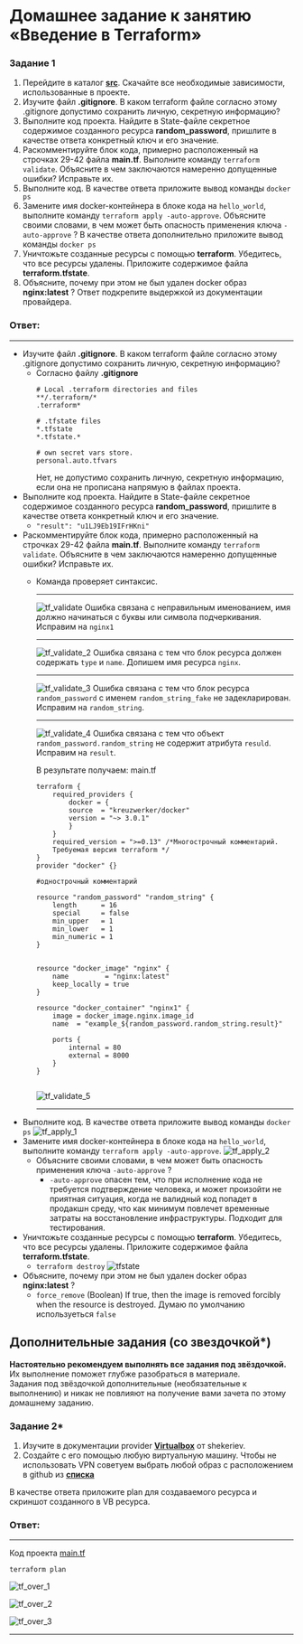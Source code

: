 # Домашнее задание к занятию «Введение в Terraform»

### Задание 1

1. Перейдите в каталог [**src**](https://github.com/netology-code/ter-homeworks/tree/main/01/src). Скачайте все необходимые зависимости, использованные в проекте. 
2. Изучите файл **.gitignore**. В каком terraform файле согласно этому .gitignore допустимо сохранить личную, секретную информацию?
3. Выполните код проекта. Найдите  в State-файле секретное содержимое созданного ресурса **random_password**, пришлите в качестве ответа конкретный ключ и его значение.
4. Раскомментируйте блок кода, примерно расположенный на строчках 29-42 файла **main.tf**.
Выполните команду ```terraform validate```. Объясните в чем заключаются намеренно допущенные ошибки? Исправьте их.
5. Выполните код. В качестве ответа приложите вывод команды ```docker ps```
6. Замените имя docker-контейнера в блоке кода на ```hello_world```, выполните команду ```terraform apply -auto-approve```.
Объясните своими словами, в чем может быть опасность применения ключа  ```-auto-approve``` ? В качестве ответа дополнительно приложите вывод команды ```docker ps```
8. Уничтожьте созданные ресурсы с помощью **terraform**. Убедитесь, что все ресурсы удалены. Приложите содержимое файла **terraform.tfstate**. 
9. Объясните, почему при этом не был удален docker образ **nginx:latest** ? Ответ подкрепите выдержкой из документации провайдера.

### Ответ:
---
- Изучите файл **.gitignore**. В каком terraform файле согласно этому .gitignore допустимо сохранить личную, секретную информацию?
  - Согласно файлу **.gitignore**
    ```
    # Local .terraform directories and files
    **/.terraform/*
    .terraform*

    # .tfstate files
    *.tfstate
    *.tfstate.*

    # own secret vars store.
    personal.auto.tfvars
    ```
    Нет, не допустимо сохранить личную, секретную информацию, если она не прописана напрямую в файлах проекта.
- Выполните код проекта. Найдите  в State-файле секретное содержимое созданного ресурса **random_password**, пришлите в качестве ответа конкретный ключ и его значение.
  - `"result": "u1LJ9Eb19IFrHKni"`
- Раскомментируйте блок кода, примерно расположенный на строчках 29-42 файла **main.tf**.
Выполните команду ```terraform validate```. Объясните в чем заключаются намеренно допущенные ошибки? Исправьте их.
  - Команда проверяет синтаксис.

    ---
    ![tf_validate](assets/img/tf_validate.png)
    Ошибка связана с неправильным именованием, имя должно начинаться с буквы или символа подчеркивания. Исправим на `nginx1`

    ---
    ![tf_validate_2](assets/img/tf_validate_2.png)
    Ошибка связана с тем что блок ресурса должен содержать `type` и `name`. Допишем имя ресурса `nginx`.

    ---
    ![tf_validate_3](assets/img/tf_validate_3.png)
    Ошибка связана с тем что блок ресурса `random_password` с именем `random_string_fake` не задекларирован. Исправим на `random_string`.

    ---
    ![tf_validate_4](assets/img/tf_validate_4.png)
    Ошибка связана с тем что объект `random_password.random_string` не содержит атрибута `resuld`. Исправим на `result`.

    В результате получаем:
    main.tf
    ```hcl
    terraform {
        required_providers {
            docker = {
            source  = "kreuzwerker/docker"
            version = "~> 3.0.1"
            }
        }
        required_version = ">=0.13" /*Многострочный комментарий.
        Требуемая версия terraform */
    }
    provider "docker" {}

    #однострочный комментарий

    resource "random_password" "random_string" {
        length      = 16
        special     = false
        min_upper   = 1
        min_lower   = 1
        min_numeric = 1
    }


    resource "docker_image" "nginx" {
        name         = "nginx:latest"
        keep_locally = true
    }

    resource "docker_container" "nginx1" {
        image = docker_image.nginx.image_id
        name  = "example_${random_password.random_string.result}"

        ports {
            internal = 80
            external = 8000
        }
    }


    ```
    ![tf_validate_5](assets/img/tf_validate_5.png)

    ---
- Выполните код. В качестве ответа приложите вывод команды ```docker ps```
  ![tf_apply_1](assets/img/tf_apply_1.png)
- Замените имя docker-контейнера в блоке кода на ```hello_world```, выполните команду ```terraform apply -auto-approve```.
  ![tf_apply_2](assets/img/tf_apply_2.png)
  - Объясните своими словами, в чем может быть опасность применения ключа  ```-auto-approve``` ?
    - ```-auto-approve``` опасен тем, что при исполнение кода не требуется подтверждение человека, и может произойти не приятная ситуация, когда не валидный код попадет в продакшн среду, что как минимум повлечет временные затраты на восстановление инфраструктуры. Подходит для тестирования.
- Уничтожьте созданные ресурсы с помощью **terraform**. Убедитесь, что все ресурсы удалены. Приложите содержимое файла **terraform.tfstate**. 
  - `terraform destroy`
    ![tfstate](assets/img/tfstate.png)
- Объясните, почему при этом не был удален docker образ **nginx:latest** ?
  - `force_remove` (Boolean) If true, then the image is removed forcibly when the resource is destroyed. Думаю по умолчанию используеться `false`

## Дополнительные задания (со звездочкой*)

**Настоятельно рекомендуем выполнять все задания под звёздочкой.**   Их выполнение поможет глубже разобраться в материале.   
Задания под звёздочкой дополнительные (необязательные к выполнению) и никак не повлияют на получение вами зачета по этому домашнему заданию. 

### Задание 2*

1. Изучите в документации provider [**Virtualbox**](https://docs.comcloud.xyz/providers/shekeriev/virtualbox/latest/docs) от 
shekeriev.
2. Создайте с его помощью любую виртуальную машину. Чтобы не использовать VPN советуем выбрать любой образ с расположением в github из [**списка**](https://www.vagrantbox.es/)

В качестве ответа приложите plan для создаваемого ресурса и скриншот созданного в VB ресурса. 

### Ответ:
---
Код проекта [main.tf](assets/terraform/main.tf)

`terraform plan`

![tf_over_1](assets/img/tf_over_1.png)

![tf_over_2](assets/img/tf_over_2.png)

![tf_over_3](assets/img/tf_over_3.png)

---

